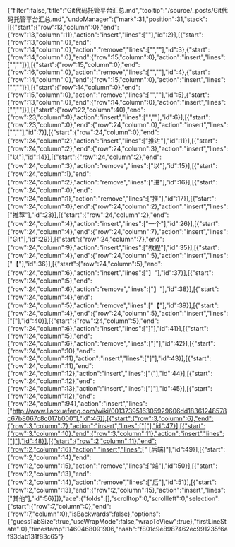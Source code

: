 {"filter":false,"title":"Git代码托管平台汇总.md","tooltip":"/source/_posts/Git代码托管平台汇总.md","undoManager":{"mark":31,"position":31,"stack":[[{"start":{"row":13,"column":0},"end":{"row":13,"column":11},"action":"insert","lines":["<!--more-->"],"id":2}],[{"start":{"row":13,"column":0},"end":{"row":14,"column":0},"action":"remove","lines":["<!--more-->",""],"id":3},{"start":{"row":14,"column":0},"end":{"row":15,"column":0},"action":"insert","lines":["<!--more-->",""]}],[{"start":{"row":15,"column":0},"end":{"row":16,"column":0},"action":"remove","lines":["",""],"id":4},{"start":{"row":14,"column":0},"end":{"row":15,"column":0},"action":"insert","lines":["",""]}],[{"start":{"row":14,"column":0},"end":{"row":15,"column":0},"action":"remove","lines":["",""],"id":5},{"start":{"row":13,"column":0},"end":{"row":14,"column":0},"action":"insert","lines":["",""]}],[{"start":{"row":22,"column":40},"end":{"row":23,"column":0},"action":"insert","lines":["",""],"id":6}],[{"start":{"row":23,"column":0},"end":{"row":24,"column":0},"action":"insert","lines":["",""],"id":7}],[{"start":{"row":24,"column":0},"end":{"row":24,"column":2},"action":"insert","lines":["推进"],"id":11}],[{"start":{"row":24,"column":2},"end":{"row":24,"column":3},"action":"insert","lines":["以"],"id":14}],[{"start":{"row":24,"column":2},"end":{"row":24,"column":3},"action":"remove","lines":["以"],"id":15}],[{"start":{"row":24,"column":1},"end":{"row":24,"column":2},"action":"remove","lines":["进"],"id":16}],[{"start":{"row":24,"column":0},"end":{"row":24,"column":1},"action":"remove","lines":["推"],"id":17}],[{"start":{"row":24,"column":0},"end":{"row":24,"column":2},"action":"insert","lines":["推荐"],"id":23}],[{"start":{"row":24,"column":2},"end":{"row":24,"column":4},"action":"insert","lines":["一个"],"id":26}],[{"start":{"row":24,"column":4},"end":{"row":24,"column":7},"action":"insert","lines":["Git"],"id":29}],[{"start":{"row":24,"column":7},"end":{"row":24,"column":9},"action":"insert","lines":["教程"],"id":35}],[{"start":{"row":24,"column":4},"end":{"row":24,"column":5},"action":"insert","lines":["【"],"id":36}],[{"start":{"row":24,"column":5},"end":{"row":24,"column":6},"action":"insert","lines":["】"],"id":37}],[{"start":{"row":24,"column":5},"end":{"row":24,"column":6},"action":"remove","lines":["】"],"id":38}],[{"start":{"row":24,"column":4},"end":{"row":24,"column":5},"action":"remove","lines":["【"],"id":39}],[{"start":{"row":24,"column":4},"end":{"row":24,"column":5},"action":"insert","lines":["["],"id":40}],[{"start":{"row":24,"column":5},"end":{"row":24,"column":6},"action":"insert","lines":["]"],"id":41}],[{"start":{"row":24,"column":5},"end":{"row":24,"column":6},"action":"remove","lines":["]"],"id":42}],[{"start":{"row":24,"column":10},"end":{"row":24,"column":11},"action":"insert","lines":["]"],"id":43}],[{"start":{"row":24,"column":11},"end":{"row":24,"column":12},"action":"insert","lines":["("],"id":44}],[{"start":{"row":24,"column":12},"end":{"row":24,"column":13},"action":"insert","lines":[")"],"id":45}],[{"start":{"row":24,"column":12},"end":{"row":24,"column":94},"action":"insert","lines":["http://www.liaoxuefeng.com/wiki/0013739516305929606dd18361248578c67b8067c8c017b000"],"id":46}],[{"start":{"row":3,"column":6},"end":{"row":3,"column":7},"action":"insert","lines":["["],"id":47}],[{"start":{"row":3,"column":10},"end":{"row":3,"column":11},"action":"insert","lines":["]"],"id":48}],[{"start":{"row":2,"column":11},"end":{"row":2,"column":16},"action":"insert","lines":[" [后端]"],"id":49}],[{"start":{"row":2,"column":14},"end":{"row":2,"column":15},"action":"remove","lines":["端"],"id":50}],[{"start":{"row":2,"column":13},"end":{"row":2,"column":14},"action":"remove","lines":["后"],"id":51}],[{"start":{"row":2,"column":13},"end":{"row":2,"column":15},"action":"insert","lines":["其他"],"id":56}]]},"ace":{"folds":[],"scrolltop":0,"scrollleft":0,"selection":{"start":{"row":7,"column":0},"end":{"row":7,"column":0},"isBackwards":false},"options":{"guessTabSize":true,"useWrapMode":false,"wrapToView":true},"firstLineState":0},"timestamp":1460468091906,"hash":"f801c9e8987462ec991235f6af93dab131f83c65"}